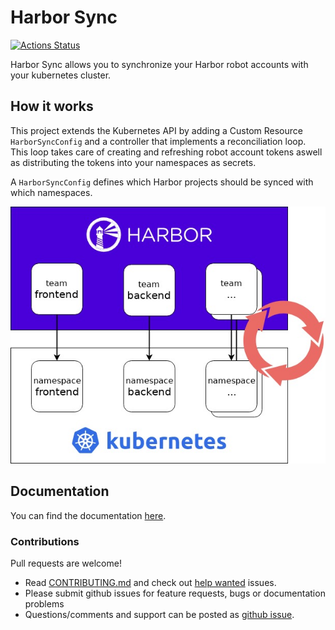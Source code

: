 # Harbor Sync
[![Actions Status](https://github.com/moolen/harbor-sync/workflows/Run%20Tests/badge.svg)](https://github.com/moolen/harbor-sync/actions)

Harbor Sync allows you to synchronize your Harbor robot accounts with your kubernetes cluster.

## How it works
This project extends the Kubernetes API by adding a Custom Resource `HarborSyncConfig` and a controller that implements a reconciliation loop. This loop takes care of creating and refreshing robot account tokens aswell as distributing the tokens into your namespaces as secrets.

A `HarborSyncConfig` defines which Harbor projects should be synced with which namespaces.

![Harbor Sync Controller](./docs_src/static/harbor-sync-mapping.jpg)


## Documentation
You can find the documentation [here](http://moolen.github.io/harbor-sync).

### Contributions

Pull requests are welcome!
* Read [CONTRIBUTING.md](./CONTRIBUTING.md) and check out [help wanted](https://github.com/moolen/harbor-sync/labels/help%20wanted) issues.
* Please submit github issues for feature requests, bugs or documentation problems
* Questions/comments and support can be posted as [github issue](https://github.com/moolen/harbor-sync/issues).

